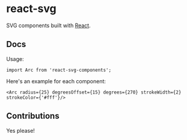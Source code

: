 # react-svg

SVG components built with [React][react].

## Docs

Usage:

`import Arc from 'react-svg-components';`

Here's an example for each component:

`<Arc radius={25} degreesOffset={15} degrees={270} strokeWidth={2} strokeColor={'#fff'}/>`

## Contributions

Yes please!

[react]: http://facebook.github.io/react/
